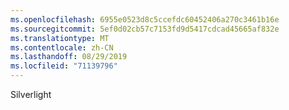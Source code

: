 ```yaml
---
ms.openlocfilehash: 6955e0523d8c5ccefdc60452406a270c3461b16e
ms.sourcegitcommit: 5ef0d02cb57c7153fd9d5417cdcad45665af832e
ms.translationtype: MT
ms.contentlocale: zh-CN
ms.lasthandoff: 08/29/2019
ms.locfileid: "71139796"
---
```

Silverlight
